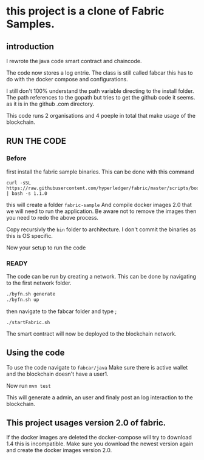 # this project is a clone of Fabric Samples.
## introduction
I rewrote the java code smart contract and chaincode.

The code now stores a log entrie.
The class is still called fabcar this has to do with the docker compose and configurations.

I still don't 100% understand the path variable directing to the install folder.
The path references to the gopath but tries to get the github code it seems.
as it is in the github .com directory.

This code runs 2 organisations and 4 poeple in total that make usage of the blockchain.

## RUN THE CODE
### Before
first install the fabric sample binaries.
This can be done with this command
```
curl -sSL https://raw.githubusercontent.com/hyperledger/fabric/master/scripts/bootstrap.sh | bash -s 1.1.0

```
this will create a folder `fabric-sample`
And compile docker images 2.0 that we will need to run the application.
Be aware not to remove the images then you need to redo the above process.

Copy recursivly the `bin` folder to architecture.
I don't commit the binaries as this is OS specific.

Now your setup to run the code

### READY

The code can be run by creating a network.
This can be done by navigating to the first network folder.

``` bash
./byfn.sh generate
./byfn.sh up 
```

then navigate to the fabcar folder and type ;

`./startFabric.sh`

The smart contract will now be deployed to the blockchain network.

## Using the code

To use the code navigate to `fabcar/java`
Make sure there is active wallet and the blockchain doesn't have a user1.

Now run `mvn test`

This will generate a admin, an user and finaly post an log interaction to the blockchain.


## This project usages version 2.0 of fabric.
If the docker images are deleted the docker-compose will try to download 1.4 this is incompatible.
Make sure you download the newest version again and create the docker images version 2.0.

